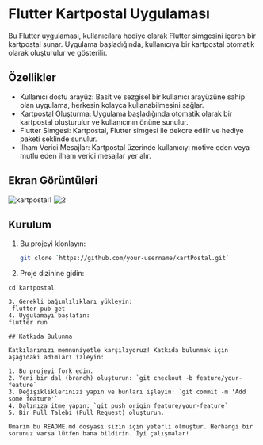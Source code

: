 # Flutter Kartpostal Uygulaması

Bu Flutter uygulaması, kullanıcılara hediye olarak Flutter simgesini içeren bir kartpostal sunar. Uygulama başladığında, kullanıcıya bir kartpostal otomatik olarak oluşturulur ve gösterilir.

## Özellikler

- Kullanıcı dostu arayüz: Basit ve sezgisel bir kullanıcı arayüzüne sahip olan uygulama, herkesin kolayca kullanabilmesini sağlar.
- Kartpostal Oluşturma: Uygulama başladığında otomatik olarak bir kartpostal oluşturulur ve kullanıcının önüne sunulur.
- Flutter Simgesi: Kartpostal, Flutter simgesi ile dekore edilir ve hediye paketi şeklinde sunulur.
- İlham Verici Mesajlar: Kartpostal üzerinde kullanıcıyı motive eden veya mutlu eden ilham verici mesajlar yer alır.

## Ekran Görüntüleri
![kartpostal1](https://github.com/BaranBuketYildiz/Flutter-Kartpostal/assets/126967473/11f2250e-dbf1-417b-8dad-1153742ec6fb)
![2](https://github.com/BaranBuketYildiz/Flutter-Kartpostal/assets/126967473/0be30e3f-5b8a-40e0-8f5e-0a41cf9533c7)

## Kurulum

1. Bu projeyi klonlayın:

   ```bash
   git clone `https://github.com/your-username/kartPostal.git`

2. Proje dizinine gidin:
```shell
cd kartpostal

3. Gerekli bağımlılıkları yükleyin:
 flutter pub get
4. Uygulamayı başlatın:
flutter run
 
## Katkıda Bulunma

Katkılarınızı memnuniyetle karşılıyoruz! Katkıda bulunmak için aşağıdaki adımları izleyin:

1. Bu projeyi fork edin.
2. Yeni bir dal (branch) oluşturun: `git checkout -b feature/your-feature`
3. Değişikliklerinizi yapın ve bunları işleyin: `git commit -m 'Add some feature'`
4. Dalınıza itme yapın: `git push origin feature/your-feature`
5. Bir Pull Talebi (Pull Request) oluşturun.

Umarım bu README.md dosyası sizin için yeterli olmuştur. Herhangi bir sorunuz varsa lütfen bana bildirin. İyi çalışmalar!
